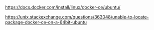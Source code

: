 https://docs.docker.com/install/linux/docker-ce/ubuntu/

https://unix.stackexchange.com/questions/363048/unable-to-locate-package-docker-ce-on-a-64bit-ubuntu